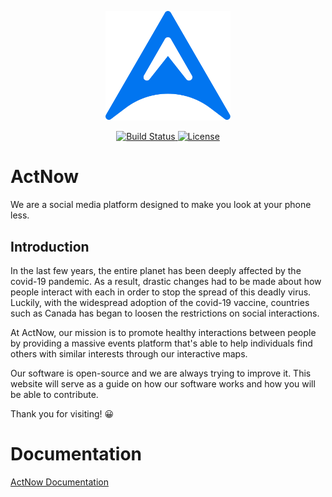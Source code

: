 <p align="center">
  <a href="https://act-now.netlify.app/" target="_blank">
    <img alt="ActNow" width="200" src="https://raw.githubusercontent.com/GDSCUTM-CommunityProjects/ActNow/master/src/documentation/static/img/logo.svg">
  </a>
</p>

<p align="center"> 
   <a href="https://app.netlify.com/sites/act-now/deploys">
    <img alt="Build Status" src="https://api.netlify.com/api/v1/badges/1762c5e5-df26-4f3d-9456-cd1a96cb587b/deploy-status">
  </a>
  <a href="https://github.com/UTM-Hacklab/VIAplanner/blob/master/LICENSE">
    <img alt="License" src="https://img.shields.io/badge/license-MIT-green?style=flat">
  </a>
</p>


# ActNow

We are a social media platform designed to make you look at your phone less.

## Introduction

In the last few years, the entire planet has been deeply affected by the covid-19 pandemic. As a result, drastic changes had to be made about how people interact with each in order to stop the spread of this deadly virus. Luckily, with the widespread adoption of the covid-19 vaccine, countries such as Canada has began to loosen the restrictions on social interactions.

At ActNow, our mission is to promote healthy interactions between people by providing a massive events platform that's able to help individuals find others with similar interests through our interactive maps.

Our software is open-source and we are always trying to improve it. This website will serve as a guide on how our software works and how you will be able to contribute.

Thank you for visiting! 😀

# Documentation
[ActNow Documentation](https://act-now.netlify.app/)
